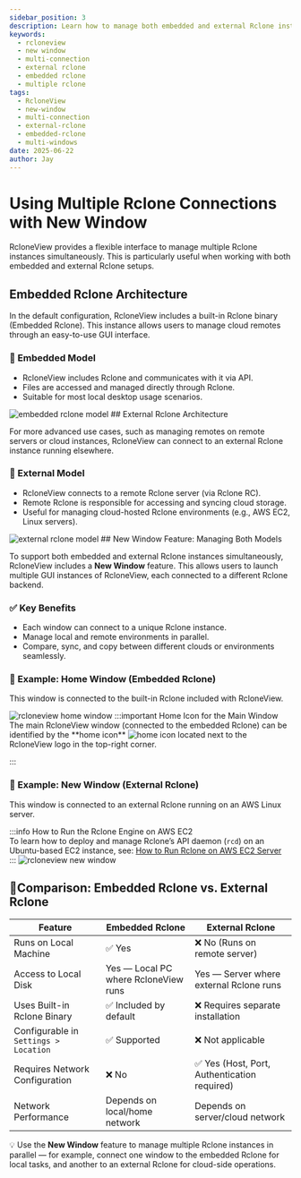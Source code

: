 ```yaml
---
sidebar_position: 3
description: Learn how to manage both embedded and external Rclone instances in parallel using RcloneView's New Window feature.
keywords:
  - rcloneview
  - new window
  - multi-connection
  - external rclone
  - embedded rclone
  - multiple rclone
tags:
  - RcloneView
  - new-window
  - multi-connection
  - external-rclone
  - embedded-rclone
  - multi-windows
date: 2025-06-22
author: Jay
---
```

# Using Multiple Rclone Connections with New Window

RcloneView provides a flexible interface to manage multiple Rclone instances simultaneously. This is particularly useful when working with both embedded and external Rclone setups.

## Embedded Rclone Architecture

In the default configuration, RcloneView includes a built-in Rclone binary (Embedded Rclone). This instance allows users to manage cloud remotes through an easy-to-use GUI interface.

### 🔹 Embedded Model

- RcloneView includes Rclone and communicates with it via API.
- Files are accessed and managed directly through Rclone.
- Suitable for most local desktop usage scenarios.

<img src="/support/images/en/howto/rcloneview-advanced/embedded-rclone-model.png" alt="embedded rclone model" class="img-medium img-center" />
## External Rclone Architecture

For more advanced use cases, such as managing remotes on remote servers or cloud instances, RcloneView can connect to an external Rclone instance running elsewhere.

### 🔹 External Model

- RcloneView connects to a remote Rclone server (via Rclone RC).
- Remote Rclone is responsible for accessing and syncing cloud storage.
- Useful for managing cloud-hosted Rclone environments (e.g., AWS EC2, Linux servers).

<img src="/support/images/en/howto/rcloneview-advanced/external-rclone-model.png" alt="external rclone model" class="img-medium img-center" />
## New Window Feature: Managing Both Models

To support both embedded and external Rclone instances simultaneously, RcloneView includes a **New Window** feature. This allows users to launch multiple GUI instances of RcloneView, each connected to a different Rclone backend.

### ✅ Key Benefits

- Each window can connect to a unique Rclone instance.
- Manage local and remote environments in parallel.
- Compare, sync, and copy between different clouds or environments seamlessly.

### 🔸 Example: Home Window (Embedded Rclone)

This window is connected to the built-in Rclone included with RcloneView.

<img src="/support/images/en/howto/rcloneview-advanced/rcloneview-home-window.png" alt="rcloneview home window" class="img-medium img-center" />
:::important Home Icon for the Main Window
The main RcloneView window (connected to the embedded Rclone) can be identified by the **home icon** <img src="/support/icons/home-icon.png" alt="home icon" class="inline-icon" /> located next to the RcloneView logo in the top-right corner.

:::
### 🔸 Example: New Window (External Rclone)

This window is connected to an external Rclone running on an AWS Linux server.

:::info How to Run the Rclone Engine on AWS EC2  
To learn how to deploy and manage Rclone’s API daemon (`rcd`) on an Ubuntu-based EC2 instance, see: [How to Run Rclone on AWS EC2 Server](../cloud-storage-setting/run-rclone-on-aws-ec2.md)  
:::
<img src="/support/images/en/howto/rcloneview-advanced/rcloneview-new-window.png" alt="rcloneview new window" class="img-medium img-center" />
## 🚩Comparison: Embedded Rclone vs. External Rclone

| Feature                               | Embedded Rclone                      | External Rclone                             |
| ------------------------------------- | ------------------------------------ | ------------------------------------------- |
| Runs on Local Machine                 | ✅ Yes                                | ❌ No (Runs on remote server)                |
| Access to Local Disk                  | Yes — Local PC where RcloneView runs | Yes — Server where external Rclone runs     |
| Uses Built-in Rclone Binary           | ✅ Included by default                | ❌ Requires separate installation            |
| Configurable in `Settings > Location` | ✅ Supported                          | ❌ Not applicable                            |
| Requires Network Configuration        | ❌ No                                 | ✅ Yes (Host, Port, Authentication required) |
| Network Performance                   | Depends on local/home network        | Depends on server/cloud network             |

 💡 Use the **New Window** feature to manage multiple Rclone instances in parallel — for example, connect one window to the embedded Rclone for local tasks, and another to an external Rclone for cloud-side operations.

